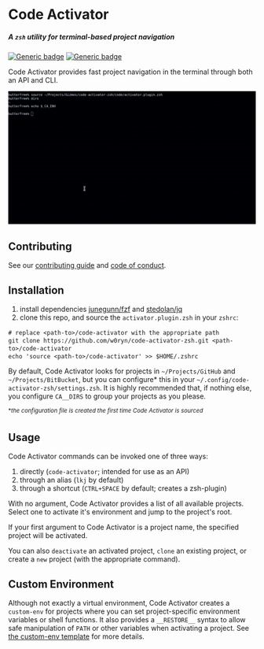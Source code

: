 # Code Activator
##### *A `zsh` utility for terminal-based project navigation*
[![Generic badge](https://img.shields.io/badge/junegunn-fzf-blueviolet.svg)](https://github.com/junegunn/fzf)
[![Generic badge](https://img.shields.io/badge/stedolan-jq-blueviolet.svg)](https://github.com/jq/)

Code Activator provides fast project navigation in the terminal through both an API and CLI.

![Visual Demo](./docs/demo.gif "Example usage to jump to code-activator's source!")

## Contributing
See our [contributing guide](./docs/CONTRIBUTING.md) and [code of conduct](./docs/CODE_OF_CONDUCT.md).

## Installation
1. install dependencies [junegunn/fzf](https://github.com/junegunn/fzf) and [stedolan/jq](https://github.com/stedolan/jq)
1. clone this repo, and source the `activator.plugin.zsh` in your `zshrc`:
```shell
# replace <path-to>/code-activator with the appropriate path
git clone https://github.com/w0ryn/code-activator-zsh.git <path-to>/code-activator
echo 'source <path-to>/code-activator' >> $HOME/.zshrc
```

By default, Code Activator looks for projects in `~/Projects/GitHub` and `~/Projects/BitBucket`, but you can configure\* this in your `~/.config/code-activator-zsh/settings.zsh`.
It is highly recommended that, if nothing else, you configure `CA__DIRS` to group your projects as you please.

<sup>\**the configuration file is created the first time Code Activator is sourced*</sup>


## Usage
Code Activator commands can be invoked one of three ways:
1. directly (`code-activator`; intended for use as an API)
2. through an alias (`lkj` by default)
3. through a shortcut (`CTRL+SPACE` by default; creates a zsh-plugin)

With no argument, Code Activator provides a list of all available projects.
Select one to activate it's environment and jump to the project's root.

If your first argument to Code Activator is a project name, the specified project will be activated.

You can also `deactivate` an activated project, `clone` an existing project, or create a `new` project (with the appropriate command).


## Custom Environment
Although not exactly a virtual environment, Code Activator creates a `custom-env` for projects where you can set project-specific environment variables or shell functions.
It also provides a `__RESTORE__` syntax to allow safe manipulation of `PATH` or other variables when activating a project.
See [the custom-env template](./.env.zsh) for more details.

